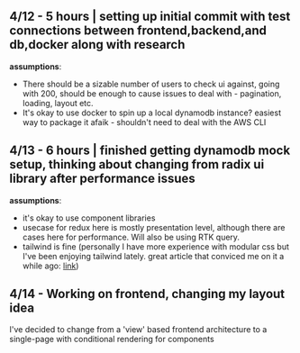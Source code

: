 ## 4/12 - 5 hours | setting up initial commit with test connections between frontend,backend,and db,docker along with research
**assumptions**: 
- There should be a sizable number of users to check ui against, going with 200, should be enough to cause issues to deal with - pagination, loading, layout etc.
- It's okay to use docker to spin up a local dynamodb instance? easiest way to package it afaik - shouldn't need to deal with the AWS CLI

## 4/13 - 6 hours | finished getting dynamodb mock setup, thinking about changing from radix ui library after performance issues

**assumptions**:
- it's okay to use component libraries
- usecase for redux here is mostly presentation level, although there are cases here for performance. Will also be using RTK query.
- tailwind is fine (personally I have more experience with modular css but I've been enjoying tailwind lately. great article that conviced me on it a while ago: [link](https://adamwathan.me/css-utility-classes-and-separation-of-concerns/))

## 4/14 - Working on frontend, changing my layout idea
I've decided to change from a 'view' based frontend architecture to a single-page with conditional rendering for components